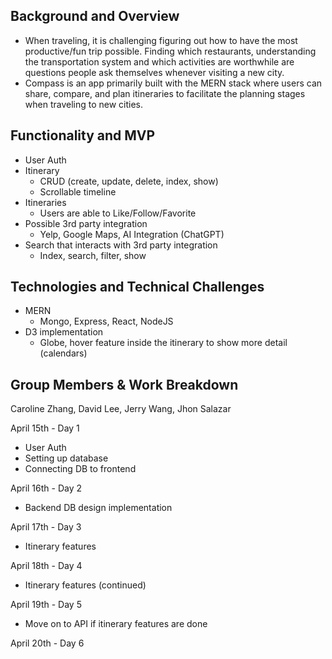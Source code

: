 ## Background and Overview
- When traveling, it is challenging figuring out how to have the most productive/fun trip possible. Finding which restaurants, understanding the transportation system and which activities are worthwhile are questions people ask themselves whenever visiting a new city.
- Compass is an app primarily built with the MERN stack where users can share, compare, and plan itineraries to facilitate the planning stages when traveling to new cities.


## Functionality and MVP
- User Auth
- Itinerary
  - CRUD (create, update, delete, index, show) 
  - Scrollable timeline
- Itineraries
  - Users are able to Like/Follow/Favorite 
- Possible 3rd party integration
  - Yelp, Google Maps, AI Integration (ChatGPT)
- Search that interacts with 3rd party integration
  - Index, search, filter, show 


## Technologies and Technical Challenges
- MERN 
  - Mongo, Express, React, NodeJS
- D3 implementation
  - Globe, hover feature inside the itinerary to show more detail (calendars)

## Group Members & Work Breakdown
Caroline Zhang, David Lee, Jerry Wang, Jhon Salazar

April 15th - Day 1 
- User Auth
- Setting up database
- Connecting DB to frontend

April 16th - Day 2
- Backend DB design implementation

April 17th - Day 3
- Itinerary features 

April 18th - Day 4
- Itinerary features (continued)

April 19th - Day 5
- Move on to API if itinerary features are done

April 20th - Day 6

